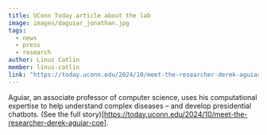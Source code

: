 ```yaml
---
title: UConn Today article about the lab
image: images/daguiar_jonathan.jpg
tags:
  - news
  - press
  - research
author: Linus Catlin
member: linus-catlin
link: "https://today.uconn.edu/2024/10/meet-the-researcher-derek-aguiar-coe"
---
```


Aguiar, an associate professor of computer science, uses his computational expertise to help understand complex diseases – and develop presidential chatbots. (See the full story)[https://today.uconn.edu/2024/10/meet-the-researcher-derek-aguiar-coe].
